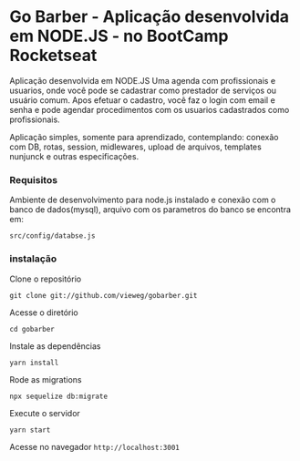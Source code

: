 # Go Barber - Aplicação desenvolvida em NODE.JS - no BootCamp Rocketseat
Aplicação desenvolvida em NODE.JS
Uma agenda com profissionais e usuarios, onde você pode se cadastrar como prestador de serviços ou usuário comum.
Apos efetuar o cadastro, você faz o login com email e senha e pode agendar procedimentos com os usuarios cadastrados como profissionais.

Aplicação simples, somente para aprendizado, contemplando: conexão com DB, rotas, session, midlewares, upload de arquivos, templates nunjunck e outras especificações.

### Requisitos

Ambiente de desenvolvimento para node.js instalado e conexão com o banco de dados(mysql), arquivo com os parametros do banco se encontra em:

`src/config/databse.js`

### instalação

Clone o repositório

`git clone git://github.com/vieweg/gobarber.git`

Acesse o diretório

`cd gobarber`

Instale as dependências

`yarn install`

Rode as migrations

`npx sequelize db:migrate`

Execute o servidor

`yarn start`

Acesse no navegador `http://localhost:3001`
